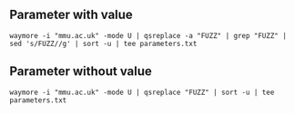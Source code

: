 

## Parameter with value

```
waymore -i "mmu.ac.uk" -mode U | qsreplace -a "FUZZ" | grep "FUZZ" | sed 's/FUZZ//g' | sort -u | tee parameters.txt
```

## Parameter without value

```
waymore -i "mmu.ac.uk" -mode U | qsreplace "FUZZ" | sort -u | tee parameters.txt
```
